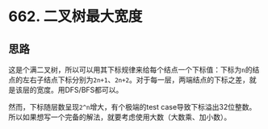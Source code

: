 # 662. 二叉树最大宽度

## 思路

这是个满二叉树，所以可以用其下标规律来给每个结点一个下标值：下标为`n`的结点的左右子结点下标分别为`2n+1`、`2n+2`。对于每一层，两端结点的下标之差，就是该层的宽度。用DFS/BFS都可以。

然而，下标随层数呈现`2^n`增大，有个极端的test case导致下标溢出32位整数。所以如果想写一个完备的解法，就要考虑使用大数（大数乘、加小数）。
